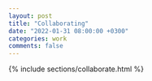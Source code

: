 ```yaml
---
layout: post
title: "Collaborating"
date: "2022-01-31 08:00:00 +0300"
categories: work
comments: false
---
```


{% include sections/collaborate.html %}